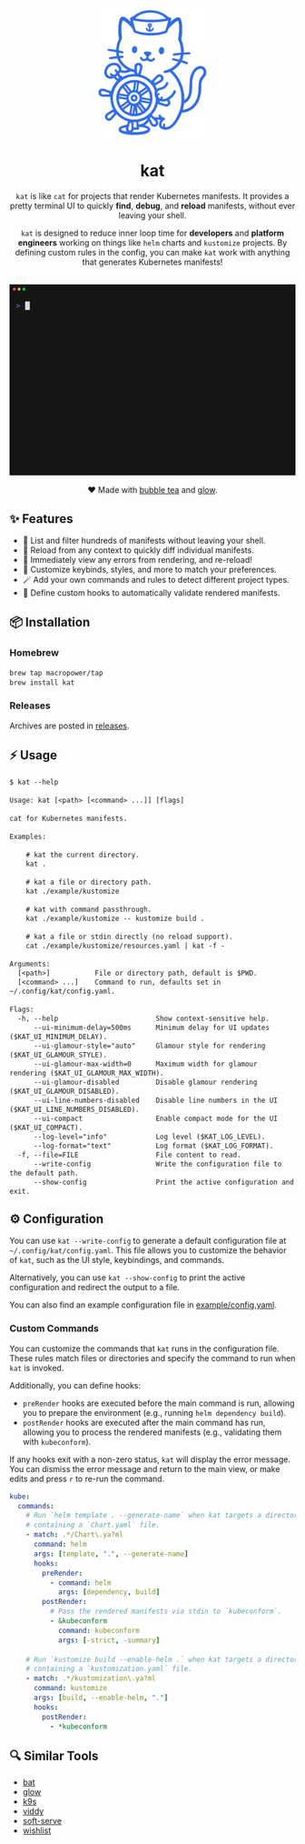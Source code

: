 <p align="center">
  <a href="#"><img src="docs/assets/logo.svg" width="200px"></a>
  <h1 align="center">kat</h1>
</p>

<p align="center">
  <code>kat</code> is like <code>cat</code> for projects that render Kubernetes manifests. It provides a pretty terminal UI to quickly <b>find</b>, <b>debug</b>, and <b>reload</b> manifests, without ever leaving your shell.
</p>

<p align="center">
  <code>kat</code> is designed to reduce inner loop time for <b>developers</b> and <b>platform engineers</b> working on things like <code>helm</code> charts and <code>kustomize</code> projects. By defining custom rules in the config, you can make <code>kat</code> work with anything that generates Kubernetes manifests!
</p>

<p align="center">
  <br>
  <img src="./docs/assets/demo.gif">
</p>

<p align="center">
  ❤️ Made with <a href="https://github.com/charmbracelet/bubbletea">bubble tea</a> and <a href="https://github.com/charmbracelet/glow">glow</a>.
</p>

## ✨ Features

- 🚀 List and filter hundreds of manifests without leaving your shell.
- 🔄 Reload from any context to quickly diff individual manifests.
- 🐛 Immediately view any errors from rendering, and re-reload!
- 🎨 Customize keybinds, styles, and more to match your preferences.
- 🪄 Add your own commands and rules to detect different project types.
- 🚨 Define custom hooks to automatically validate rendered manifests.

## 📦 Installation

### Homebrew

```sh
brew tap macropower/tap
brew install kat
```

### Releases

Archives are posted in [releases](https://github.com/MacroPower/kat/releases).

## ⚡️ Usage

```console
$ kat --help

Usage: kat [<path> [<command> ...]] [flags]

cat for Kubernetes manifests.

Examples:

    # kat the current directory.
    kat .

    # kat a file or directory path.
    kat ./example/kustomize

    # kat with command passthrough.
    kat ./example/kustomize -- kustomize build .

    # kat a file or stdin directly (no reload support).
    cat ./example/kustomize/resources.yaml | kat -f -

Arguments:
  [<path>]           File or directory path, default is $PWD.
  [<command> ...]    Command to run, defaults set in ~/.config/kat/config.yaml.

Flags:
  -h, --help                        Show context-sensitive help.
      --ui-minimum-delay=500ms      Minimum delay for UI updates ($KAT_UI_MINIMUM_DELAY).
      --ui-glamour-style="auto"     Glamour style for rendering ($KAT_UI_GLAMOUR_STYLE).
      --ui-glamour-max-width=0      Maximum width for glamour rendering ($KAT_UI_GLAMOUR_MAX_WIDTH).
      --ui-glamour-disabled         Disable glamour rendering ($KAT_UI_GLAMOUR_DISABLED).
      --ui-line-numbers-disabled    Disable line numbers in the UI ($KAT_UI_LINE_NUMBERS_DISABLED).
      --ui-compact                  Enable compact mode for the UI ($KAT_UI_COMPACT).
      --log-level="info"            Log level ($KAT_LOG_LEVEL).
      --log-format="text"           Log format ($KAT_LOG_FORMAT).
  -f, --file=FILE                   File content to read.
      --write-config                Write the configuration file to the default path.
      --show-config                 Print the active configuration and exit.
```

## ⚙️ Configuration

You can use `kat --write-config` to generate a default configuration file at `~/.config/kat/config.yaml`. This file allows you to customize the behavior of `kat`, such as the UI style, keybindings, and commands.

Alternatively, you can use `kat --show-config` to print the active configuration and redirect the output to a file.

You can also find an example configuration file in [example/config.yaml](example/config.yaml).

### Custom Commands

You can customize the commands that `kat` runs in the configuration file. These rules match files or directories and specify the command to run when `kat` is invoked.

Additionally, you can define hooks:

- `preRender` hooks are executed before the main command is run, allowing you to prepare the environment (e.g., running `helm dependency build`).
- `postRender` hooks are executed after the main command has run, allowing you to process the rendered manifests (e.g., validating them with `kubeconform`).

If any hooks exit with a non-zero status, `kat` will display the error message. You can dismiss the error message and return to the main view, or make edits and press `r` to re-run the command.

```yaml
kube:
  commands:
    # Run `helm template . --generate-name` when kat targets a directory
    # containing a `Chart.yaml` file.
    - match: .*/Chart\.ya?ml
      command: helm
      args: [template, ".", --generate-name]
      hooks:
        preRender:
          - command: helm
            args: [dependency, build]
        postRender:
          # Pass the rendered manifests via stdin to `kubeconform`.
          - &kubeconform
            command: kubeconform
            args: [-strict, -summary]

    # Run `kustomize build --enable-helm .` when kat targets a directory
    # containing a `kustomization.yaml` file.
    - match: .*/kustomization\.ya?ml
      command: kustomize
      args: [build, --enable-helm, "."]
      hooks:
        postRender:
          - *kubeconform
```

## 🔍️ Similar Tools

- [bat](https://github.com/sharkdp/bat)
- [glow](https://github.com/charmbracelet/glow)
- [k9s](https://github.com/derailed/k9s)
- [viddy](https://github.com/sachaos/viddy)
- [soft-serve](https://github.com/charmbracelet/soft-serve)
- [wishlist](https://github.com/charmbracelet/wishlist)
